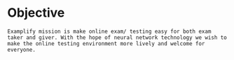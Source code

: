 # Objective
    Examplify mission is make online exam/ testing easy for both exam taker and giver. With the hope of neural network technology we wish to make the online testing environment more lively and welcome for everyone. 

